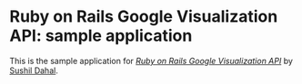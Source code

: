 # Ruby on Rails Google Visualization API: sample application

This is the sample application for [*Ruby on Rails Google Visualization API*](http://googlevisualr.herokuapp.com/) by [Sushil Dahal](http://www.twitter.com/sushilthe).

